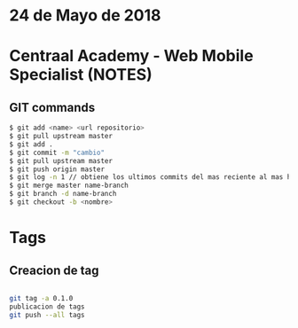 # 24 de Mayo de 2018

# Centraal Academy - Web Mobile Specialist (NOTES)

## GIT commands

```sh
$ git add <name> <url repositorio>
$ git pull upstream master
$ git add .
$ git commit -m "cambio"
$ git pull upstream master
$ git push origin master
$ git log -n 1 // obtiene los ultimos commits del mas reciente al mas historico
$ git merge master name-branch
$ git branch -d name-branch 
$ git checkout -b <nombre>
```

# Tags

## Creacion de tag
```sh

git tag -a 0.1.0
publicacion de tags
git push --all tags
```